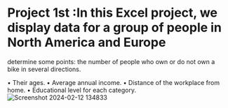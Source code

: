 # Project 1st :In this Excel project, we display data for a group of people in North America and Europe

determine some points: the number of people who own or do not own a bike in several directions.

•	Their ages.
•	Average annual income.
•	Distance of the workplace from home.
•	Educational level for each category.
![Screenshot 2024-02-12 134833](https://github.com/momo-saad/Mohamed_Portfolio/assets/133122558/482a95bc-5980-4867-92a0-2a0e04ce0e51)
